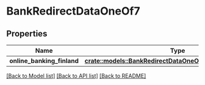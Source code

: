 # BankRedirectDataOneOf7

## Properties

Name | Type | Description | Notes
------------ | ------------- | ------------- | -------------
**online_banking_finland** | [**crate::models::BankRedirectDataOneOf7OnlineBankingFinland**](BankRedirectData_oneOf_7_online_banking_finland.md) |  | 

[[Back to Model list]](../README.md#documentation-for-models) [[Back to API list]](../README.md#documentation-for-api-endpoints) [[Back to README]](../README.md)


